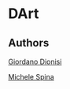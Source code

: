 # DArt

## Authors
[Giordano Dionisi](https://github.com/Giordano99)

[Michele Spina](https://github.com/MichaelPlug)
